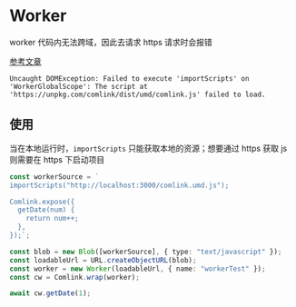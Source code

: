 # Worker

worker 代码内无法跨域，因此去请求 https 请求时会报错

[参考文章](https://support.tuya.com/en/help/_detail/K9mc4d5ay54jm)

```
Uncaught DOMException: Failed to execute 'importScripts' on 'WorkerGlobalScope': The script at 'https://unpkg.com/comlink/dist/umd/comlink.js' failed to load.
```

## 使用

当在本地运行时，`importScripts` 只能获取本地的资源；想要通过 https 获取 js 则需要在 https 下启动项目

```ts
const workerSource = `
importScripts("http://localhost:3000/comlink.umd.js");

Comlink.expose({
  getDate(num) {
    return num++;
  },
});`;

const blob = new Blob([workerSource], { type: "text/javascript" });
const loadableUrl = URL.createObjectURL(blob);
const worker = new Worker(loadableUrl, { name: "workerTest" });
const cw = Comlink.wrap(worker);

await cw.getDate(1);
```

